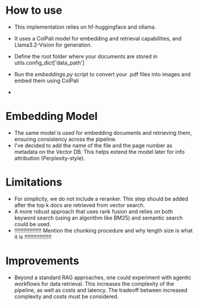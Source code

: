 
# How to use

+ This implementation relies on hf-huggingface and ollama.
+ It uses a ColPali model for embedding and retrieval capabilities, and Llama3.2-Vision for generation.

+ Define the root folder where your documents are stored in utils.config_dict['data_path']
+ Run the $embeddings.py$ script to convert your .pdf files into images and embed them using ColPali
+ 
# Embedding Model

+ The same model is used for embedding documents and retrieving them, ensuring consistency across the pipeline.
+ I've decided to add the name of the file and the page number as metadata on the Vector DB. This helps extend the model later for info attribution (Perplexity-style).

# Limitations

+ For simplicity, we do not include a reranker. This step should be added after the top k docs are retrieved from vector search.
+ A more robust approach that uses rank fusion and relies on both keyword search (using an algorithm like BM25) and semantic search could be used.
+ !!!!!!!!!!!!!!!!!! Mention the chunking procedure and why length size is what it is !!!!!!!!!!!!!!!!!!

# Improvements

+ Beyond a standard RAG approaches, one could experiment with agentic workflows for data retrieval. This increases the complexity of the pipeline, as well as costs and latency. The tradeoff between increased complexity and costs must be considered.